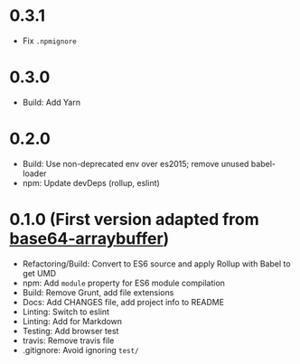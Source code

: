 # 0.3.1

- Fix `.npmignore`

# 0.3.0

- Build: Add Yarn

# 0.2.0

- Build: Use non-deprecated env over es2015; remove unused babel-loader
- npm: Update devDeps (rollup, eslint)

# 0.1.0 (First version adapted from [base64-arraybuffer](https://github.com/niklasvh/base64-arraybuffer))

- Refactoring/Build: Convert to ES6 source and apply Rollup with
    Babel to get UMD
- npm: Add `module` property for ES6 module compilation
- Build: Remove Grunt, add file extensions
- Docs: Add CHANGES file, add project info to README
- Linting: Switch to eslint
- Linting: Add for Markdown
- Testing: Add browser test
- travis: Remove travis file
- .gitignore: Avoid ignoring `test/`
